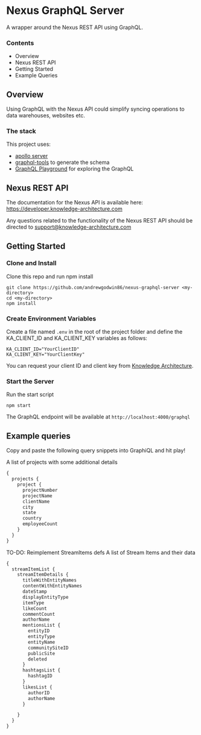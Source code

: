 # Nexus GraphQL Server

A wrapper around the Nexus REST API using GraphQL.

### Contents

- Overview
- Nexus REST API
- Getting Started
- Example Queries


## Overview
Using GraphQL with the Nexus API could simplify syncing operations to data warehouses, websites etc.

### The stack 
This project uses:
- [apollo server](https://github.com/apollographql/apollo-server)
- [graphql-tools](https://github.com/apollographql/graphql-tools) to generate the schema
- [GraphQL Playground](https://github.com/graphql/graphiql) for exploring the GraphQL


## Nexus REST API
The documentation for the Nexus API is available here:
https://developer.knowledge-architecture.com

Any questions related to the functionality of the Nexus REST API should be directed to [support@knowledge-architecture.com](mailto:support@knowledge-architecture.com)

## Getting Started

### Clone and Install
Clone this repo and run npm install

```
git clone https://github.com/andrewgodwin86/nexus-graphql-server <my-directory>
cd <my-directory>
npm install
```
### Create Environment Variables
Create a file named `.env` in the root of the project folder and define the KA_CLIENT_ID and KA_CLIENT_KEY variables as follows:
```
KA_CLIENT_ID="YourClientID"
KA_CLIENT_KEY="YourClientKey"
```
You can request your client ID and client key from [Knowledge Architecture](mailto:support@knowledge-architecture.com).

### Start the Server
Run the start script
```
npm start
```
The GraphQL endpoint will be available at `http://localhost:4000/graphql`

## Example queries

Copy and paste the following query snippets into GraphiQL and hit play!

A list of projects with some additional details
```javascript
{
  projects {
    project {
      projectNumber
      projectName
      clientName
      city
      state
      country
      employeeCount
    }
  }
}
```

TO-DO: Reimplement StreamItems defs
A list of Stream Items and their data
```javascript
{
  streamItemList {
    streamItemDetails {
      titleWithEntityNames
      contentWithEntityNames
      dateStamp
      displayEntityType
      itemType
      likeCount
      commentCount
      authorName
      mentionsList {
        entityID
        entityType
        entityName
        communitySiteID
        publicSite
        deleted
      }
      hashtagsList {
        hashtagID
      }
      likesList {
        authorID
        authorName
      }

    }  
  }
}
```
